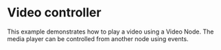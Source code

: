 # Video controller

This example demonstrates how to play a video using a Video Node.
The media player can be controlled from another node using events.
